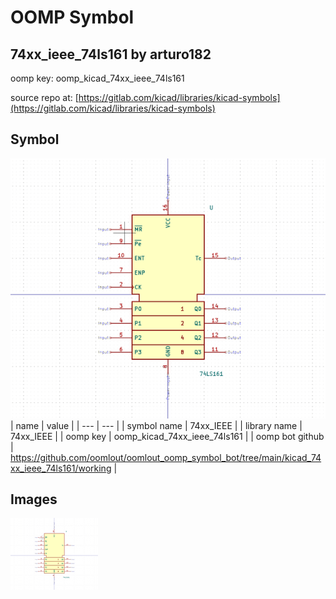 # OOMP Symbol  
## 74xx_ieee_74ls161  by arturo182  
  
oomp key: oomp_kicad_74xx_ieee_74ls161  
  
source repo at: [https://gitlab.com/kicad/libraries/kicad-symbols](https://gitlab.com/kicad/libraries/kicad-symbols)  
## Symbol  
  
[![working.png](working_600.png)](working.png)  
| name | value | 
| --- | --- | 
| symbol name | 74xx_IEEE | 
| library name | 74xx_IEEE | 
| oomp key | oomp_kicad_74xx_ieee_74ls161 | 
| oomp bot github | https://github.com/oomlout/oomlout_oomp_symbol_bot/tree/main/kicad_74xx_ieee_74ls161/working | 
## Images  
  
[![working.png](working_140.png)](working.png)  
